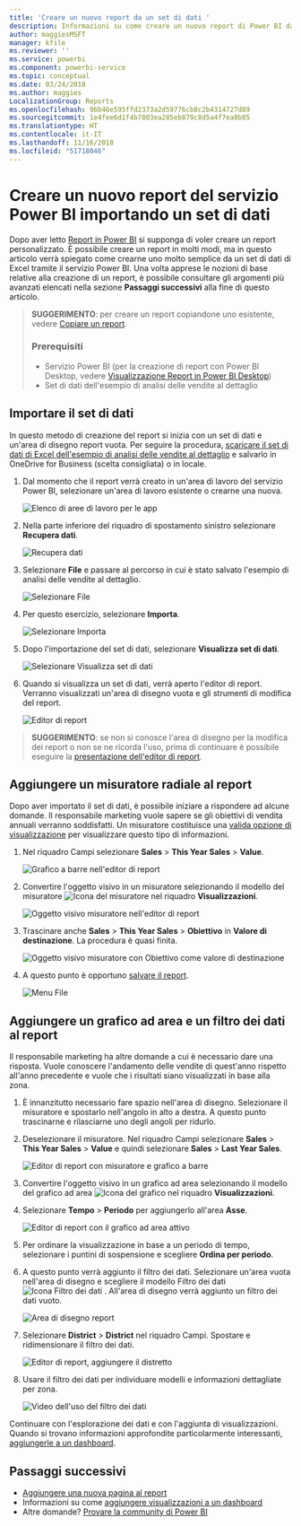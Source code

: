 ```yaml
---
title: 'Creare un nuovo report da un set di dati '
description: Informazioni su come creare un nuovo report di Power BI da un set di dati.
author: maggiesMSFT
manager: kfile
ms.reviewer: ''
ms.service: powerbi
ms.component: powerbi-service
ms.topic: conceptual
ms.date: 03/24/2018
ms.author: maggies
LocalizationGroup: Reports
ms.openlocfilehash: 96b46e595ffd2373a2d59776cb8c2b4314727d89
ms.sourcegitcommit: 1e4fee6d1f4b7803ea285eb879c8d5a4f7ea8b85
ms.translationtype: HT
ms.contentlocale: it-IT
ms.lasthandoff: 11/16/2018
ms.locfileid: "51718046"
---
```

# <a name="create-a-new-report-in-power-bi-service-by-importing-a-dataset"></a>Creare un nuovo report del servizio Power BI importando un set di dati
Dopo aver letto [Report in Power BI](consumer/end-user-reports.md) si supponga di voler creare un report personalizzato. È possibile creare un report in molti modi, ma in questo articolo verrà spiegato come crearne uno molto semplice da un set di dati di Excel tramite il servizio Power BI. Una volta apprese le nozioni di base relative alla creazione di un report, è possibile consultare gli argomenti più avanzati elencati nella sezione **Passaggi successivi** alla fine di questo articolo.  

> **SUGGERIMENTO**: per creare un report copiandone uno esistente, vedere [Copiare un report](power-bi-report-copy.md).
> 
> ### <a name="prerequisites"></a>Prerequisiti
> - Servizio Power BI (per la creazione di report con Power BI Desktop, vedere [Visualizzazione Report in Power BI Desktop](desktop-report-view.md))  
> - Set di dati dell'esempio di analisi delle vendite al dettaglio

## <a name="import-the-dataset"></a>Importare il set di dati
In questo metodo di creazione del report si inizia con un set di dati e un'area di disegno report vuota. Per seguire la procedura, [scaricare il set di dati di Excel dell'esempio di analisi delle vendite al dettaglio](http://go.microsoft.com/fwlink/?LinkId=529778) e salvarlo in OneDrive for Business (scelta consigliata) o in locale.

1. Dal momento che il report verrà creato in un'area di lavoro del servizio Power BI, selezionare un'area di lavoro esistente o crearne una nuova.
   
   ![Elenco di aree di lavoro per le app](media/service-report-create-new/power-bi-workspaces2.png)
2. Nella parte inferiore del riquadro di spostamento sinistro selezionare **Recupera dati**.
   
   ![Recupera dati](media/service-report-create-new/power-bi-get-data3.png)
3. Selezionare **File** e passare al percorso in cui è stato salvato l'esempio di analisi delle vendite al dettaglio.
   
    ![Selezionare File](media/service-report-create-new/power-bi-select-files.png)
4. Per questo esercizio, selezionare **Importa**.
   
   ![Selezionare Importa](media/service-report-create-new/power-bi-import.png)
5. Dopo l'importazione del set di dati, selezionare **Visualizza set di dati**.
   
   ![Selezionare Visualizza set di dati](media/service-report-create-new/power-bi-view-dataset.png)
6. Quando si visualizza un set di dati, verrà aperto l'editor di report.  Verranno visualizzati un'area di disegno vuota e gli strumenti di modifica del report.
   
   ![Editor di report](media/service-report-create-new/power-bi-blank-report.png)

> **SUGGERIMENTO**: se non si conosce l'area di disegno per la modifica dei report o non se ne ricorda l'uso, prima di continuare è possibile eseguire la [presentazione dell'editor di report](service-the-report-editor-take-a-tour.md).
> 
> 

## <a name="add-a-radial-gauge-to-the-report"></a>Aggiungere un misuratore radiale al report
Dopo aver importato il set di dati, è possibile iniziare a rispondere ad alcune domande.  Il responsabile marketing vuole sapere se gli obiettivi di vendita annuali verranno soddisfatti. Un misuratore costituisce una [valida opzione di visualizzazione](visuals/power-bi-report-visualizations.md) per visualizzare questo tipo di informazioni.

1. Nel riquadro Campi selezionare **Sales** > **This Year Sales** > **Value**.
   
    ![Grafico a barre nell'editor di report](media/service-report-create-new/power-bi-report-step1.png)
2. Convertire l'oggetto visivo in un misuratore selezionando il modello del misuratore ![Icona del misuratore](media/service-report-create-new/powerbi-gauge-icon.png) nel riquadro **Visualizzazioni**.
   
    ![Oggetto visivo misuratore nell'editor di report](media/service-report-create-new/power-bi-report-step2.png)
3. Trascinare anche **Sales** > **This Year Sales** > **Obiettivo** in **Valore di destinazione**. La procedura è quasi finita.
   
    ![Oggetto visivo misuratore con Obiettivo come valore di destinazione](media/service-report-create-new/power-bi-report-step3.png)
4. A questo punto è opportuno [salvare il report](service-report-save.md).
   
   ![Menu File](media/service-report-create-new/powerbi-save.png)

## <a name="add-an-area-chart-and-slicer-to-the-report"></a>Aggiungere un grafico ad area e un filtro dei dati al report
Il responsabile marketing ha altre domande a cui è necessario dare una risposta. Vuole conoscere l'andamento delle vendite di quest'anno rispetto all'anno precedente e vuole che i risultati siano visualizzati in base alla zona.

1. È innanzitutto necessario fare spazio nell'area di disegno. Selezionare il misuratore e spostarlo nell'angolo in alto a destra. A questo punto trascinarne e rilasciarne uno degli angoli per ridurlo.
2. Deselezionare il misuratore. Nel riquadro Campi selezionare **Sales** > **This Year Sales** > **Value** e quindi selezionare **Sales** > **Last Year Sales**.
   
    ![Editor di report con misuratore e grafico a barre](media/service-report-create-new/power-bi-report-step4.png)
3. Convertire l'oggetto visivo in un grafico ad area selezionando il modello del grafico ad area ![Icona del grafico](media/service-report-create-new/power-bi-areachart-icon.png) nel riquadro **Visualizzazioni**.
4. Selezionare **Tempo** > **Periodo** per aggiungerlo all'area **Asse**.
   
    ![Editor di report con il grafico ad area attivo](media/service-report-create-new/power-bi-report-step5.png)
5. Per ordinare la visualizzazione in base a un periodo di tempo, selezionare i puntini di sospensione e scegliere **Ordina per periodo**.
6. A questo punto verrà aggiunto il filtro dei dati. Selezionare un'area vuota nell'area di disegno e scegliere il modello Filtro dei dati ![Icona Filtro dei dati](media/service-report-create-new/power-bi-slicer-icon.png)    . All'area di disegno verrà aggiunto un filtro dei dati vuoto.
   
    ![Area di disegno report](media/service-report-create-new/power-bi-report-step6.png)    
7. Selezionare **District** > **District** nel riquadro Campi. Spostare e ridimensionare il filtro dei dati.
   
    ![Editor di report, aggiungere il distretto](media/service-report-create-new/power-bi-report-step7.png)  
8. Usare il filtro dei dati per individuare modelli e informazioni dettagliate per zona.
   
   ![Video dell'uso del filtro dei dati](media/service-report-create-new/power-bi-slicer-video2.gif)  

Continuare con l'esplorazione dei dati e con l'aggiunta di visualizzazioni. Quando si trovano informazioni approfondite particolarmente interessanti, [aggiungerle a un dashboard](service-dashboard-pin-tile-from-report.md).

## <a name="next-steps"></a>Passaggi successivi
* [Aggiungere una nuova pagina al report](power-bi-report-add-page.md)  
* Informazioni su come [aggiungere visualizzazioni a un dashboard](service-dashboard-pin-tile-from-report.md)   
* Altre domande? [Provare la community di Power BI](http://community.powerbi.com/)


